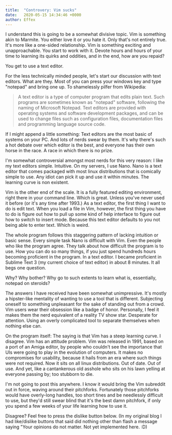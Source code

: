 ```yaml
---
title:  "Controvery: Vim sucks"
date:   2020-05-15 14:34:46 +0000
author: Effex
---
```


I understand this is going to be a somewhat divisive topic. Vim is something akin to Marmite. You either love it or you hate it. Only that's not entirely true. It's more like a one-sided relationship. Vim is something exciting and unapproachable. You start to work with it. Devote hours and hours of your time to learning its quirks and oddities, and in the end, how are you repaid?

You get to use a text editor.

For the less technically minded people, let's start our discussion with text editors. What are they. Most of you can press your windows key and type "notepad" and bring one up. To shamelessly pilfer from Wikipedia:

> A text editor is a type of computer program that edits plain text. Such programs are sometimes known as "notepad" software, following the naming of Microsoft Notepad. Text editors are provided with operating systems and software development packages, and can be used to change files such as configuration files, documentation files and programming language source code.

If I might append a little something: Text editors are the most basic of systems on your PC. And lots of nerds swear by them. It's why there's such a hot debate over which editor is the best, and everyone has their own horse in the race. A race in which there is no prize.

I'm somewhat controversial amongst most nerds for this very reason: I like my text editors simple. Intuitive. On my servers, I use Nano. Nano is a text editor that comes packaged with most linux distributions that is comically simple to use. Any idiot can pick it up and use it within minutes. The learning curve is non existent.

Vim is the other end of the scale. It is a fully featured editing environment, right there in your command line. Which is great. Unless you've never used it before (or it's any time after 1993.) As a text editor, the first thing I want to do is edit text. When you load a file in Vim, however, the first thing you have to do is figure out how to pull up some kind of help interface to figure out how to switch to insert mode. Because this text editor defaults to you not being able to enter text. Which is weird.

The whole program follows this staggering pattern of lacking intuition or basic sense. Every simple task Nano is difficult with Vim. Even the people who like the program agree. They talk about how difficult the program is to use. How you can do so many things, if you just spend hundreds hours becoming proficient in the program. In a text editor. I became proficient in Sublime Text 3 (my current choice of text editor) in about 8 minutes. It all begs one question.

Why? Why bother? Why go to such extents to learn what is, essentially, notepad on steroids?

The answers I have received have been somewhat unimpressive. It's mostly a hipster-like mentality of wanting to use a tool that is different. Subjecting oneself to something unpleasant for the sake of standing out from a crowd. Vim users wear their obsession like a badge of honor. Personally, I feel it makes them the nerd equivalent of a reality TV show star. Desperate for attention. Using an overly complicated tool to separate themselves when nothing else can.

On the program itself: The saying is that Vim has a steep learning curve. I disagree. Vim has an attitude problem. Vim was released in 1991, based on a port of an Amiga editor, by people who couldn't see the importance that UIs were going to play in the evolution of computers. It makes no compromises for usability, because it hails from an era where such things were not required. Now it sits on all linux distributions. Out of date. Out of use. And yet, like a cantankerous old asshole who sits on his lawn yelling at everyone passing by; too stubborn to die.

I'm not going to post this anywhere. I know it would bring the Vim subreddit out in force, waving around their pitchforks. Fortunately those pitchforks would have overly-long handles, too short tines and be needlessly difficult to use, but they'd still swear blind that it's the best damn pitchfork, if only you spend a few weeks of your life learning how to use it.

Disagree? Feel free to press the dislike button below. (In my original blog I had like/dislike buttons that said did nothing other than flash a message saying "Your opinions do not matter. Not yet implemented here. :D)

